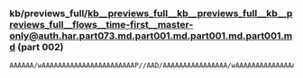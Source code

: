 ### kb/previews_full/kb__previews_full__kb__previews_full__kb__previews_full__flows__time-first__master-only@auth.har.part073.md.part001.md.part001.md.part001.md (part 002)

```md
AAAAAA/wAAAAAAAAAAAAAAAAAAAAAAAP//AAD/AAAAAAAAAAAAAAAA/wAAAAAAAAAAAAAAAAAAAP8AAP8AAAAAAAAAAAAAAAAAAAAA/wAA////AAAAAAAAAAAA//8AAP//AAAAAAAAAAAAAAD/AAAA
```

```
